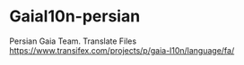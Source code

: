 Gaial10n-persian
===============

Persian Gaia Team. Translate Files
https://www.transifex.com/projects/p/gaia-l10n/language/fa/
